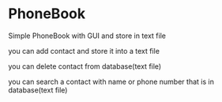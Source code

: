 # PhoneBook
Simple PhoneBook with GUI and store in text file

you can add contact and store it into a text file

you can delete contact from database(text file)

you can search a contact with name or phone number that is in database(text file)

